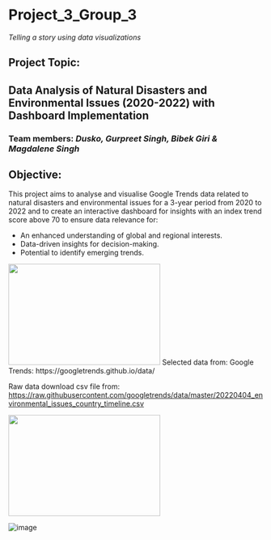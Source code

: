 # Project_3_Group_3

 *Telling a story using data visualizations*


## Project Topic:    
Data Analysis of Natural Disasters and Environmental Issues (2020-2022) with Dashboard Implementation
--------------------------------------------------------------------------------------------------------------------------

### Team members:    *Dusko, Gurpreet Singh, Bibek Giri & Magdalene Singh*


## Objective:

This project aims to analyse and visualise Google Trends data related to natural disasters and environmental issues for a 3-year period from 2020 to 2022 and to create an interactive dashboard for insights with an index trend score above 70 to ensure data relevance for:
  -  An enhanced understanding of global and regional interests.
  -  Data-driven insights for decision-making.
  -  Potential to identify emerging trends.

<img src="https://github.com/Mago281/Project_3_Group_3/assets/131424690/3fcf3ea2-d444-453b-bf02-a6513ab078f8" width="300" height="200">
Selected data from:	
Google Trends: https://googletrends.github.io/data/

Raw data download csv file from: 
https://raw.githubusercontent.com/googletrends/data/master/20220404_environmental_issues_country_timeline.csv

<img src="https://github.com/Mago281/Project_3_Group_3/assets/131424690/16d10f81-7ab6-4426-aa99-d3efaf5921e4" width="300" height="200">


![image](https://github.com/Mago281/Project_3_Group_3/assets/131424690/9220a44f-6883-45b5-9413-9055fe072066)















 
